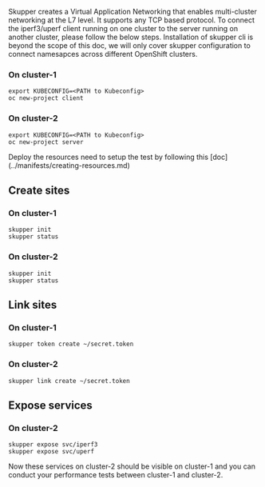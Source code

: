 Skupper creates a Virtual Application Networking that enables multi-cluster networking at the L7 level. It supports any TCP based protocol. To connect the iperf3/uperf client running on one cluster to the server running on another cluster, please follow the below steps. Installation of skupper cli is beyond the scope of this doc, we will only cover skupper configuration to connect namesapces across different OpenShift clusters.

### On cluster-1

```
export KUBECONFIG=<PATH to Kubeconfig>
oc new-project client
```

### On cluster-2
```
export KUBECONFIG=<PATH to Kubeconfig>
oc new-project server
```

Deploy the resources need to setup the test by following this [doc] (../manifests/creating-resources.md)

## Create sites

### On cluster-1

```
skupper init
skupper status
```
	
### On cluster-2

```
skupper init
skupper status
```  

## Link sites

### On cluster-1

```
skupper token create ~/secret.token
```  

### On cluster-2

```
skupper link create ~/secret.token
```

## Expose services

### On cluster-2

```
skupper expose svc/iperf3
skupper expose svc/uperf
```

Now these services on cluster-2 should be visible on cluster-1 and you can conduct your performance tests between cluster-1 and cluster-2.

